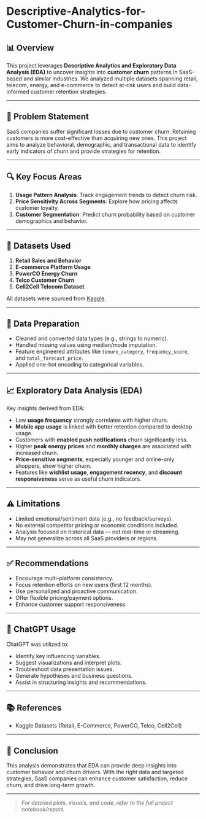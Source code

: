 # Descriptive-Analytics-for-Customer-Churn-in-companies

## 📊 Overview

This project leverages **Descriptive Analytics and Exploratory Data Analysis (EDA)** to uncover insights into **customer churn** patterns in SaaS-based and similar industries. We analyzed multiple datasets spanning retail, telecom, energy, and e-commerce to detect at-risk users and build data-informed customer retention strategies.

---


## 📌 Problem Statement

SaaS companies suffer significant losses due to customer churn. Retaining customers is more cost-effective than acquiring new ones. This project aims to analyze behavioral, demographic, and transactional data to identify early indicators of churn and provide strategies for retention.

---

## 🔍 Key Focus Areas

1. **Usage Pattern Analysis**: Track engagement trends to detect churn risk.
2. **Price Sensitivity Across Segments**: Explore how pricing affects customer loyalty.
3. **Customer Segmentation**: Predict churn probability based on customer demographics and behavior.

---

## 📁 Datasets Used

1. **Retail Sales and Behavior**
2. **E-commerce Platform Usage**
3. **PowerCO Energy Churn**
4. **Telco Customer Churn**
5. **Cell2Cell Telecom Dataset**

All datasets were sourced from [Kaggle](https://www.kaggle.com/).

---

## 🧹 Data Preparation

- Cleaned and converted data types (e.g., strings to numeric).
- Handled missing values using median/mode imputation.
- Feature engineered attributes like `tenure_category`, `frequency_score`, and `total_forecast_price`.
- Applied one-hot encoding to categorical variables.

---

## 📈 Exploratory Data Analysis (EDA)

Key insights derived from EDA:

- Low **usage frequency** strongly correlates with higher churn.
- **Mobile app usage** is linked with better retention compared to desktop usage.
- Customers with **enabled push notifications** churn significantly less.
- Higher **peak energy prices** and **monthly charges** are associated with increased churn.
- **Price-sensitive segments**, especially younger and online-only shoppers, show higher churn.
- Features like **wishlist usage**, **engagement recency**, and **discount responsiveness** serve as useful churn indicators.

---

## ⚠️ Limitations

- Limited emotional/sentiment data (e.g., no feedback/surveys).
- No external competitor pricing or economic conditions included.
- Analysis focused on historical data — not real-time or streaming.
- May not generalize across all SaaS providers or regions.

---

## ✅ Recommendations

- Encourage multi-platform consistency.
- Focus retention efforts on new users (first 12 months).
- Use personalized and proactive communication.
- Offer flexible pricing/payment options.
- Enhance customer support responsiveness.

---

## 🤖 ChatGPT Usage

ChatGPT was utilized to:
- Identify key influencing variables.
- Suggest visualizations and interpret plots.
- Troubleshoot data presentation issues.
- Generate hypotheses and business questions.
- Assist in structuring insights and recommendations.

---

## 📚 References

- Kaggle Datasets (Retail, E-Commerce, PowerCO, Telco, Cell2Cell)  


---

## 📌 Conclusion

This analysis demonstrates that EDA can provide deep insights into customer behavior and churn drivers. With the right data and targeted strategies, SaaS companies can enhance customer satisfaction, reduce churn, and drive long-term growth.

---

> *For detailed plots, visuals, and code, refer to the full project notebook/report.*
